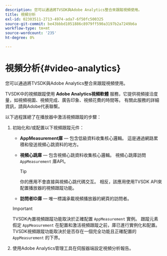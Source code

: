 ```yaml
---
description: 您可以通過將TVSDK與Adobe Analytics整合來跟蹤視頻使用。
title: 視頻分析
exl-id: 02303511-2713-4974-ada7-6f50fc500325
source-git-commit: be43bbbd1051886c8979ff590a3197b2a7249b6a
workflow-type: tm+mt
source-wordcount: '235'
ht-degree: 0%

---
```


# 視頻分析{#video-analytics}

您可以通過將TVSDK與Adobe Analytics整合來跟蹤視頻使用。

TVSDK中的視頻跟蹤使用 **Adobe Analytics視頻軟體** 服務，它提供視頻接洽度量，如視頻視圖、視頻完成、廣告印象、視頻花費的時間等。 有關此服務的詳細資訊，請與Adobe代表聯繫。

以下過程匯總了在播放器中激活視頻跟蹤的步驟：

1. 初始化和/或配置以下視頻跟蹤元件：

   * **AppMeasurement庫**  — 包含低級資料收集核心邏輯。 這是通過網路累積和發送視頻心跳資料的地方。
   * **視頻心跳庫**  — 包含視頻心跳資料收集核心邏輯。 視頻心跳庫訪問 `AppMeasurement` 庫API。

      >[!TIP]
      >
      >你的應用不會直接與視頻心跳代碼交互。 相反，該應用使用TVSDK API來配置播放器的視頻跟蹤功能。

   * **訪問者ID庫**  — 唯一標識承載視頻播放器的網頁的訪問者。
   >[!IMPORTANT]
   >
   >TVSDK內置視頻跟蹤功能取決於正確配置 `AppMeasurement` 實例。 跟蹤元素假定 `AppMeasurement` 在配置和激活視頻跟蹤之前，庫已進行實例化和配置。 TVSDK視頻跟蹤功能取決於是否存在一個完全功能且正確配置的 `AppMeasurement` 的下界。

1. 使用Adobe Analytics管理工具在伺服器端設定視頻分析報告。
